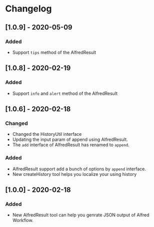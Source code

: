 Changelog
===
## [1.0.9] - 2020-05-09
### Added
- Support `tips` method of the AlfredResult

## [1.0.8] - 2020-02-19
### Added
- Support `info` and `alert` method of the AlfredResult

## [1.0.6] - 2020-02-18
### Changed
- Changed the HistoryUtil interface
- Updating the input param of append using AlfredResult.
- The `add` interface of AlfredResult has renamed to `append`.

### Added
- AlfredResult support add a bunch of options by `append` interface.
- New createHistory tool helps you localize your using history

## [1.0.0] - 2020-02-18
### Added
- New AlfredResult tool can help you genrate JSON output of Alfred Workflow.
